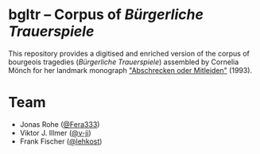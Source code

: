 # bgltr – Corpus of *Bürgerliche Trauerspiele*
This repository provides a digitised and enriched version of the corpus of bourgeois tragedies (*Bürgerliche Trauerspiele*) assembled by Cornelia Mönch for her landmark monograph ["Abschrecken oder Mitleiden"](https://doi.org/10.1515/9783110910612) (1993).

# Team
- Jonas Rohe ([@Fera333](https://github.com/fera333))
- Viktor J. Illmer ([@v-ji](https://github.com/v-ji))
- Frank Fischer ([@lehkost](https://github.com/lehkost))
